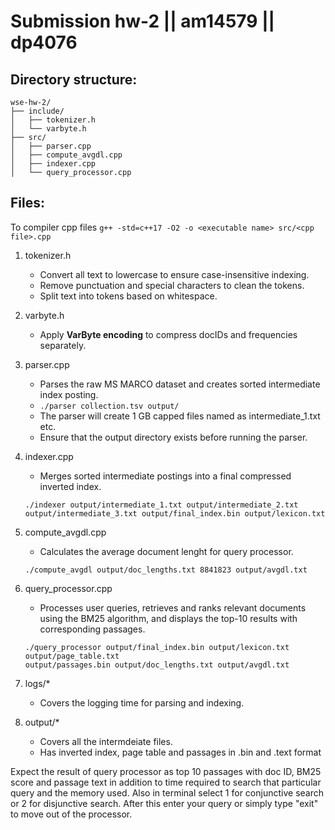 Submission hw-2 || am14579 || dp4076
================================================================================
Directory structure:
--------------------------------------------------------------------------------
```
wse-hw-2/
├── include/
│   ├── tokenizer.h
│   └── varbyte.h
├── src/
│   ├── parser.cpp
│   ├── compute_avgdl.cpp
│   ├── indexer.cpp
│   └── query_processor.cpp
```

Files:
--------------------------------------------------------------------------------
To compiler cpp files `g++ -std=c++17 -O2 -o <executable name> src/<cpp file>.cpp`

1. tokenizer.h
    - Convert all text to lowercase to ensure case-insensitive indexing.
    - Remove punctuation and special characters to clean the tokens.
    - Split text into tokens based on whitespace.

2. varbyte.h
    - Apply <b>VarByte encoding</b> to compress docIDs and frequencies separately.

3. parser.cpp
    - Parses the raw MS MARCO dataset and creates sorted intermediate index posting.
    - `./parser collection.tsv output/`
    - The parser will create 1 GB capped files named as intermediate_1.txt etc.
    - Ensure that the output directory exists before running the parser.

4. indexer.cpp
    - Merges sorted intermediate postings into a final compressed inverted index.
    
    ```
    ./indexer output/intermediate_1.txt output/intermediate_2.txt
    output/intermediate_3.txt output/final_index.bin output/lexicon.txt
    ```

5. compute_avgdl.cpp
    - Calculates the average document lenght for query processor.
    
    ```
    ./compute_avgdl output/doc_lengths.txt 8841823 output/avgdl.txt
    ```

6. query_processor.cpp
    - Processes user queries, retrieves and ranks relevant documents using the BM25 algorithm, and displays the top-10 results with corresponding passages.

    ```
    ./query_processor output/final_index.bin output/lexicon.txt output/page_table.txt
    output/passages.bin output/doc_lengths.txt output/avgdl.txt
    ```

7. logs/*
    - Covers the logging time for parsing and indexing.

8. output/*
    - Covers all the intermdeiate files.
    - Has inverted index, page table and passages in .bin and .text format

</p>Expect the result of query processor as top 10 passages with doc ID, BM25 score and passage text in addition to time required to search that particular query and the memory used. Also in terminal select 1 for conjunctive search or 2 for disjunctive search. After this enter your query or simply type "exit" to move out of the processor.</p> 
